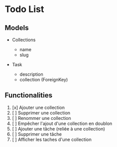 # Todo List 

## Models

- Collections
  - name
  - slug

- Task
  - description
  - collection (ForeignKey)
    
## Functionalities
1. [x] Ajouter une collection
2. [ ] Supprimer une collection
3. [ ] Renommer une collection
4. [ ] Empêcher l'ajout d'une collection en doublon
5. [ ] Ajouter une tâche (reliée à une collection)
6. [ ] Supprimer une tâche
7. [ ] Afficher les taches d'une collection

